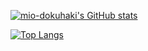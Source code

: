 [![mio-dokuhaki's GitHub stats](https://github-readme-stats.vercel.app/api?username=mio-dokuhaki&theme=vue-dark&show_icons=true)](https://github.com/mio-dokuhaki/github-readme-stats)

[![Top Langs](https://github-readme-stats.vercel.app/api/top-langs/?username=mio-dokuhaki&theme=vue-dark&show_icons=true&layout=compact)](https://github.com/mio-dokuhaki/github-readme-stats)
